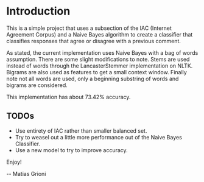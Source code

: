# Introduction

This is a simple project that uses a subsection of the IAC (Internet Agreement Corpus) and a Naive Bayes algorithm to create a classifier that classifies responses that agree or disagree with a previous comment.

As stated, the current implementation uses Naive Bayes with a bag of words assumption. There are some slight modifications to note. Stems are used instead of words through the LancasterStemmer implementation on NLTK. Bigrams are also used as features to get a small context window. Finally note not all words are used, only a beginning substring of words and bigrams are considered.

This implementation has about 73.42% accuracy.


## TODOs

* Use entirety of IAC rather than smaller balanced set.
* Try to weasel out a little more performance out of the Naive Bayes Classifier.
* Use a new model to try to improve accuracy.


Enjoy!

-- Matias Grioni
